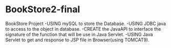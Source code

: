 # BookStore2-final
BookStore Project
-USING mySQL to store the Database.
-USING JDBC java to access to the object in database.
-CREATE the JavaAPI to interface the signature of the function that will be use in Java Servlet.
-USING Java Servlet to get and response to JSP file in Browser(using TOMCAT9).
